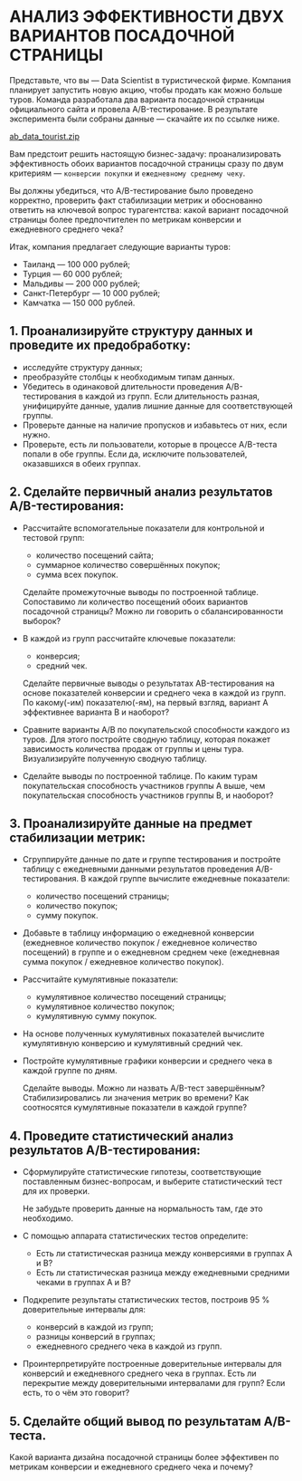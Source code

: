 # АНАЛИЗ ЭФФЕКТИВНОСТИ ДВУХ ВАРИАНТОВ ПОСАДОЧНОЙ СТРАНИЦЫ

Представьте, что вы — Data Scientist в туристической фирме. Компания планирует запустить новую акцию, чтобы продать как можно больше туров. Команда разработала два варианта посадочной страницы официального сайта и провела A/B-тестирование. В результате эксперимента были собраны данные — скачайте их по ссылке ниже.

[ab_data_tourist.zip](https://drive.google.com/file/d/1xCZYxTi4yhrJAuUwCAzJrTwCIBDm2CRq/view?usp=sharing)

Вам предстоит решить настоящую бизнес-задачу: проанализировать эффективность обоих вариантов посадочной страницы сразу по двум критериям — `конверсии покупки` и `ежедневному среднему чеку`.

Вы должны убедиться, что A/B-тестирование было проведено корректно, проверить факт стабилизации метрик и обоснованно ответить на ключевой вопрос турагентства: какой вариант посадочной страницы более предпочтителен по метрикам конверсии и ежедневного среднего чека?

Итак, компания предлагает следующие варианты туров:

* Таиланд — 100 000 рублей;
* Турция — 60 000 рублей;
* Мальдивы — 200 000 рублей;
* Санкт-Петербург — 10 000 рублей;
* Камчатка — 150 000 рублей.

## 1. Проанализируйте структуру данных и проведите их предобработку:

* исследуйте структуру данных;
* преобразуйте столбцы к необходимым типам данных.
* Убедитесь в одинаковой длительности проведения A/B-тестирования в каждой из групп. Если длительность разная, унифицируйте данные, удалив лишние данные для соответствующей группы.
* Проверьте данные на наличие пропусков и избавьтесь от них, если нужно.
* Проверьте, есть ли пользователи, которые в процессе A/B-теста попали в обе группы. Если да, исключите пользователей, оказавшихся в обеих группах.

## 2. Сделайте первичный анализ результатов A/B-тестирования:

* Рассчитайте вспомогательные показатели для контрольной и тестовой групп:
    * количество посещений сайта;
    * суммарное количество совершённых покупок;
    * сумма всех покупок.

    Сделайте промежуточные выводы по построенной таблице. Сопоставимо ли количество посещений обоих вариантов посадочной страницы? Можно ли говорить о сбалансированности выборок?

* В каждой из групп рассчитайте ключевые показатели:
    * конверсия;
    * средний чек.

    Сделайте первичные выводы о результатах AB-тестирования на основе показателей конверсии и среднего чека в каждой из групп. По какому(-им) показателю(-ям), на первый взгляд, вариант А эффективнее варианта B и наоборот?

* Сравните варианты A/B по покупательской способности каждого из туров. Для этого постройте сводную таблицу, которая покажет зависимость количества продаж от группы и цены тура. Визуализируйте полученную сводную таблицу.

* Сделайте выводы по построенной таблице. По каким турам покупательская способность участников группы А выше, чем покупательская способность участников группы B, и наоборот?

## 3. Проанализируйте данные на предмет стабилизации метрик:

* Сгруппируйте данные по дате и группе тестирования и постройте таблицу с ежедневными данными результатов проведения A/B-тестирования. В каждой группе вычислите ежедневные показатели:
    * количество посещений страницы;
    * количество покупок;
    * сумму покупок.

* Добавьте в таблицу информацию о ежедневной конверсии (ежедневное количество покупок / ежедневное количество посещений) в группе и о ежедневном среднем чеке (ежедневная сумма покупок / ежедневное количество покупок).

* Рассчитайте кумулятивные показатели:
    * кумулятивное количество посещений страницы;
    * кумулятивное количество покупок;
    * кумулятивную сумму покупок.

* На основе полученных кумулятивных показателей вычислите кумулятивную конверсию и кумулятивный средний чек.

* Постройте кумулятивные графики конверсии и среднего чека в каждой группе по дням.

    Сделайте выводы. Можно ли назвать A/B-тест завершённым? Стабилизировались ли значения метрик во времени? Как соотносятся кумулятивные показатели в каждой группе?

## 4. Проведите статистический анализ результатов A/B-тестирования:

* Сформулируйте статистические гипотезы, соответствующие поставленным бизнес-вопросам, и выберите статистический тест для их проверки.

    Не забудьте проверить данные на нормальность там, где это необходимо.

* С помощью аппарата статистических тестов определите:
    * Есть ли статистическая разница между конверсиями в группах А и B?
    * Есть ли статистическая разница между ежедневными средними чеками в группах А и B?

* Подкрепите результаты статистических тестов, построив 95 % доверительные интервалы для:
    * конверсий в каждой из групп;
    * разницы конверсий в группах;
    * ежедневного среднего чека в каждой из групп.

* Проинтерпретируйте построенные доверительные интервалы для конверсий и ежедневного среднего чека в группах. Есть ли перекрытие между доверительными интервалами для групп? Если есть, то о чём это говорит?

## 5. Сделайте общий вывод по результатам A/B-теста.

Какой варианта дизайна посадочной страницы более эффективен по метрикам конверсии и ежедневного среднего чека и почему?

